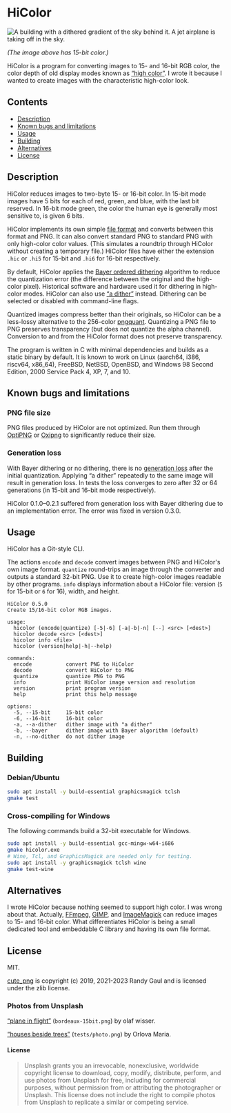 # HiColor

![A building with a dithered gradient of the sky behind it.
A jet airplane is taking off in the sky.](bordeaux-15bit.png)

*(The image above has 15-bit color.)*

HiColor is a program for converting images to 15- and 16-bit RGB color,
the color depth of old display modes known as [&ldquo;high color&rdquo;](https://en.wikipedia.org/wiki/High_color).
I wrote it because I wanted to create images with the characteristic high-color look.

## Contents

- [Description](#description)
- [Known bugs and limitations](#known-bugs-and-limitations)
- [Usage](#usage)
- [Building](#building)
- [Alternatives](#alternatives)
- [License](#license)

## Description

HiColor reduces images to two-byte 15- or 16-bit color.
In 15-bit mode images have 5 bits for each of red, green, and blue, with the last bit reserved.
In 16-bit mode green, the color the human eye is generally most sensitive to, is given 6 bits.

HiColor implements its own simple [file format](format.md) and converts between this format and PNG.
It can also convert standard PNG to standard PNG with only high-color color values.
(This simulates a roundtrip through HiColor without creating a temporary file.)
HiColor files have either the extension `.hic` or `.hi5` for 15-bit and `.hi6` for 16-bit respectively.

By default,
HiColor applies the [Bayer ordered dithering](https://en.wikipedia.org/wiki/Ordered_dithering) algorithm
to reduce the quantization error
(the difference between the original and the high-color pixel).
Historical software and hardware used it for dithering in high-color modes.
HiColor can also use [&ldquo;a dither&rdquo;](https://pippin.gimp.org/a_dither/) instead.
Dithering can be selected or disabled with command-line flags.

Quantized images compress better than their originals,
so HiColor can be a less-lossy alternative to the 256-color [pngquant](https://pngquant.org/).
Quantizing a PNG file to PNG preserves transparency (but does not quantize the alpha channel).
Conversion to and from the HiColor format does not preserve transparency.

The program is written in C with minimal dependencies and builds as a static binary by default.
It is known to work on Linux (aarch64, i386, riscv64, x86\_64), FreeBSD, NetBSD, OpenBSD, and Windows 98 Second Edition, 2000 Service Pack 4, XP, 7, and 10.

## Known bugs and limitations

### PNG file size

PNG files produced by HiColor are not optimized.
Run them through [OptiPNG](http://optipng.sourceforge.net/) or [Oxipng](https://github.com/shssoichiro/oxipng) to significantly reduce their size.

### Generation loss

With Bayer dithering or no dithering, there is no [generation loss](https://en.wikipedia.org/wiki/Generation_loss) after the initial quantization.
Applying &ldquo;a dither&rdquo; repeatedly to the same image will result in generation loss.
In tests the loss converges to zero after 32 or 64 generations
(in 15-bit and 16-bit mode respectively).

HiColor 0.1.0&ndash;0.2.1 suffered from generation loss with Bayer dithering due to an implementation error.
The error was fixed in version 0.3.0.

## Usage

HiColor has a Git-style CLI.

The actions `encode` and `decode` convert images between PNG and HiColor's own image format.
`quantize` round-trips an image through the converter and outputs a standard 32-bit PNG.
Use it to create high-color images readable by other programs.
`info` displays information about a HiColor file: version (`5` for 15-bit or `6` for 16), width, and height.

```none
HiColor 0.5.0
Create 15/16-bit color RGB images.

usage:
  hicolor (encode|quantize) [-5|-6] [-a|-b|-n] [--] <src> [<dest>]
  hicolor decode <src> [<dest>]
  hicolor info <file>
  hicolor (version|help|-h|--help)

commands:
  encode           convert PNG to HiColor
  decode           convert HiColor to PNG
  quantize         quantize PNG to PNG
  info             print HiColor image version and resolution
  version          print program version
  help             print this help message

options:
  -5, --15-bit     15-bit color
  -6, --16-bit     16-bit color
  -a, --a-dither   dither image with "a dither"
  -b, --bayer      dither image with Bayer algorithm (default)
  -n, --no-dither  do not dither image
```

## Building

### Debian/Ubuntu

```sh
sudo apt install -y build-essential graphicsmagick tclsh
gmake test
```

### Cross-compiling for Windows

The following commands build a 32-bit executable for Windows.

```sh
sudo apt install -y build-essential gcc-mingw-w64-i686
gmake hicolor.exe
# Wine, Tcl, and GraphicsMagick are needed only for testing.
sudo apt install -y graphicsmagick tclsh wine
gmake test-wine
```

## Alternatives

I wrote HiColor because nothing seemed to support high color.
I was wrong about that.
Actually,
[FFmpeg](https://www.madox.net/blog/2011/06/06/converting-tofrom-rgb565-in-ubuntu-using-ffmpeg/),
[GIMP](https://docs.gimp.org/2.10/en/gimp-filter-dither.html),
and
[ImageMagick](https://www.imagemagick.org/Usage/quantize/#16bit_colormap)
can reduce images to 15- and 16-bit color.
What differentiates HiColor is being a small dedicated tool and embeddable C library and having its own file format.

## License

MIT.

[cute\_png](https://github.com/RandyGaul/cute_headers/) is copyright (c) 2019, 2021-2023 Randy Gaul and is licensed under the zlib license.

### Photos from Unsplash

[&ldquo;plane in flight&rdquo;](https://unsplash.com/photos/AwtncJT1qKs) (`bordeaux-15bit.png`) by olaf wisser.

[&ldquo;houses beside trees&rdquo;](https://unsplash.com/photos/PWBXQJ7PUkI) (`tests/photo.png`) by Orlova Maria.

#### License

> Unsplash grants you an irrevocable, nonexclusive, worldwide copyright license to download, copy, modify, distribute, perform, and use photos from Unsplash for free, including for commercial purposes, without permission from or attributing the photographer or Unsplash. This license does not include the right to compile photos from Unsplash to replicate a similar or competing service.
